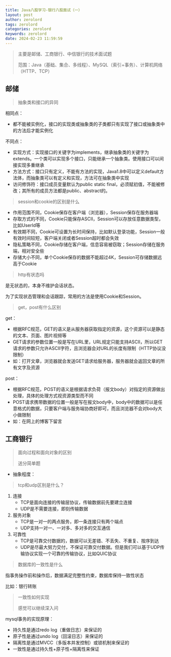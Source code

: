 ```yaml
---
title: Java八股学习-银行八股面试（一）
layout: post
author: zerolord
tags: zerolord
categories: zerolord
keywords: zerolord
date: 2024-02-23 11:59:59
---
```


> 主要是邮储、工商银行、中信银行的技术面试题
>
> 范围：Java（基础、集合、多线程）、MySQL（索引+事务）、计算机网络（HTTP、TCP）

## 邮储
> 抽象类和接口的异同

相同点：
* 都不能被实例化，接口的实现类或抽象类的子类都只有实现了接口或抽象类中的方法后才能实例化

不同点：
* 实现方式：实现接口的关键字为implements，继承抽象类的关键字为extends。一个类可以实现多个接口，只能继承一个抽象类。使用接口可以间接实现多重继承
* 方法方式：接口只有定义，不能有方法的实现，Java1.8中可以定义default方法体，而抽象类可以有定义和实现，方法可在抽象类中实现
* 访问修饰符：接口成员变量默认为public static final，必须赋初值，不能被修改；其所有的成员方法都是public、abstract的。

> session和cookie的区别是什么

* 作用范围不同，Cookie保存在客户端（浏览器），Session保存在服务器端
* 存取方式的不同，Cookie只能保存ASCII，Session可以存放任意数据类型，比如UserId等
* 有效期不同，Cookie可设置为长时间保持，比如默认登录功能，Session一般有效时间较短，客户端关闭或者Session超时都会失效
* 隐私策略不同，Cookie存储在客户端，信息容易被窃取；Session存储在服务端，相对安全些
* 存储大小不同，单个Cookie保存的数据不能超过4K，Session可存储数据远高于Cookie

> http有状态吗

是无状态的，本身不维护会话状态。

为了实现状态管理和会话跟踪，常用的方法是使用Cookie和Session。

> get，post有什么区别
> 
get：
* 根据RFC规范，GET的语义是从服务器获取指定的资源，这个资源可以是静态的文本、页面、图片视频等
* GET请求的参数位置一般是写在URL里，URL规定只能支持ASCII，所以GET请求的参数只允许ASCII字符，且浏览器会对URL的长度有限制（HTTP协议没限制）
* 如：打开文章，浏览器就会发送GET请求给服务器，服务器就会返回文章的所有文字及资源

post：
* 根据RFC规范，POST的语义是根据请求负荷（报文body）对指定的资源做出处理，具体的处理方式视资源类型而不同
* POST请求携带数据的位置一般是写在报文body中，body中的数据可以是任意格式的数据，只要客户端与服务端协商好即可，而且浏览器不会对body大小做限制
* 如：在网上的博客下留言

## 工商银行
> 面向过程和面向对象的区别
> 
> 送分简单题

* 抽象程度：

> tcp和udp区别是什么？

1. 连接
   * TCP是面向连接的传输层协议，传输数据前先要建立连接
   * UDP是不需要连接，即刻传输数据
2. 服务对象
   * TCP是一对一的两点服务，即一条连接只有两个端点
   * UDP支持一对一、一对多、多对多的交互通信
3. 可靠性
   * TCP是可靠交付数据的，数据可以无差错、不丢失、不重复、按序到达
   * UDP是尽最大努力交付，不保证可靠交付数据。但是我们可以基于UDP传输协议实现一个可靠的传输协议，比如QUIC协议

> 数据库的一致性是什么

指事务操作前和操作后，数据满足完整性约束，数据库保持一致性状态

比如：银行转账

> 一致性如何实现
> 
> 感觉可以继续深入问

mysql事务的实现原理：
* 持久性是通过redo log（重做日志）来保证的
* 原子性是通过undo log（回滚日志）来保证的
* 隔离性是通过MVCC（多版本并发控制）或锁机制来保证的
* 一致性是通过持久性+原子性+隔离性来保证
